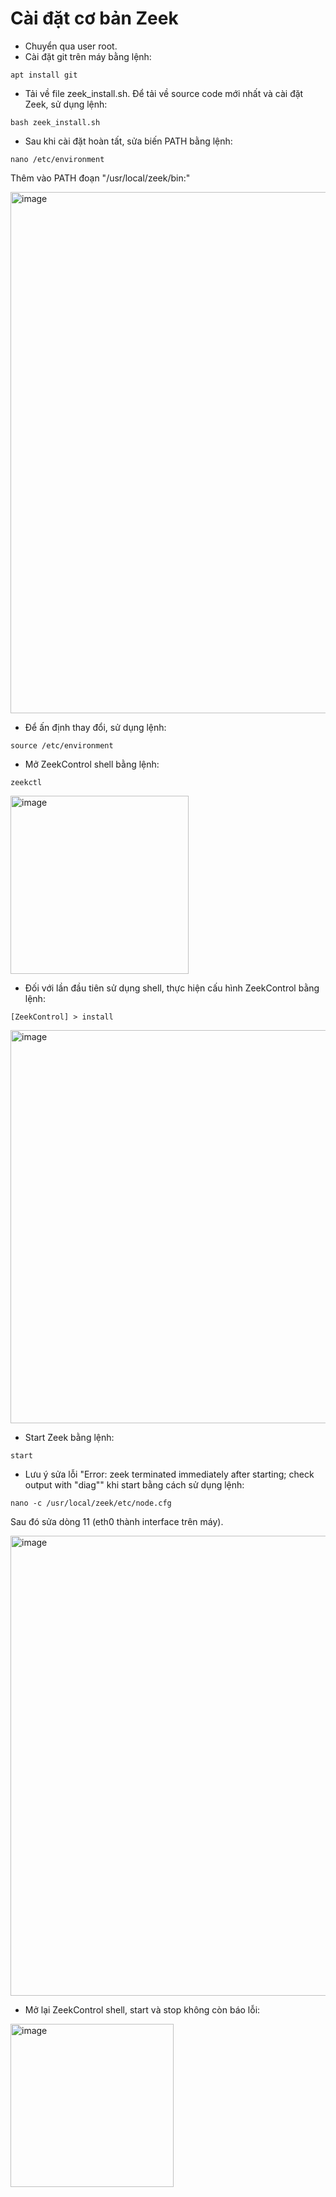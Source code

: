 # Cài đặt cơ bản Zeek
- Chuyển qua user root.
- Cài đặt git trên máy bằng lệnh:
```
apt install git
```
- Tải về file zeek_install.sh. Để tải về source code mới nhất và cài đặt Zeek, sử dụng lệnh:
```
bash zeek_install.sh
```
- Sau khi cài đặt hoàn tất, sửa biến PATH bằng lệnh:
```
nano /etc/environment
```
Thêm vào PATH đoạn "/usr/local/zeek/bin:"

<img width="834" alt="image" src="https://user-images.githubusercontent.com/41882267/91059838-69822680-e654-11ea-91c8-1b0acfd71453.png">

- Để ấn định thay đổi, sử dụng lệnh:
```
source /etc/environment
```
- Mở ZeekControl shell bằng lệnh:
```
zeekctl
```
<img width="285" alt="image" src="https://user-images.githubusercontent.com/41882267/91052326-8108e180-e64b-11ea-96f4-dfeb10d11ac9.png">

- Đối với lần đầu tiên sử dụng shell, thực hiện cấu hình ZeekControl bằng lệnh:
```
[ZeekControl] > install
```
<img width="629" alt="image" src="https://user-images.githubusercontent.com/41882267/91044186-10f45e80-e63f-11ea-992c-091bd132d868.png">

- Start Zeek bằng lệnh:
```
start
```
- Lưu ý sửa lỗi "Error: zeek terminated immediately after starting; check output with "diag"" khi start bằng cách sử dụng lệnh:
```
nano -c /usr/local/zeek/etc/node.cfg
```
Sau đó sửa dòng 11 (eth0 thành interface trên máy).

<img width="736" alt="image" src="https://user-images.githubusercontent.com/41882267/91049020-bbbc4b00-e646-11ea-91ee-b3c335c33d01.png">

- Mở lại ZeekControl shell, start và stop không còn báo lỗi:

<img width="261" alt="image" src="https://user-images.githubusercontent.com/41882267/91048635-20c37100-e646-11ea-89d8-9988f6f9ca29.png">

